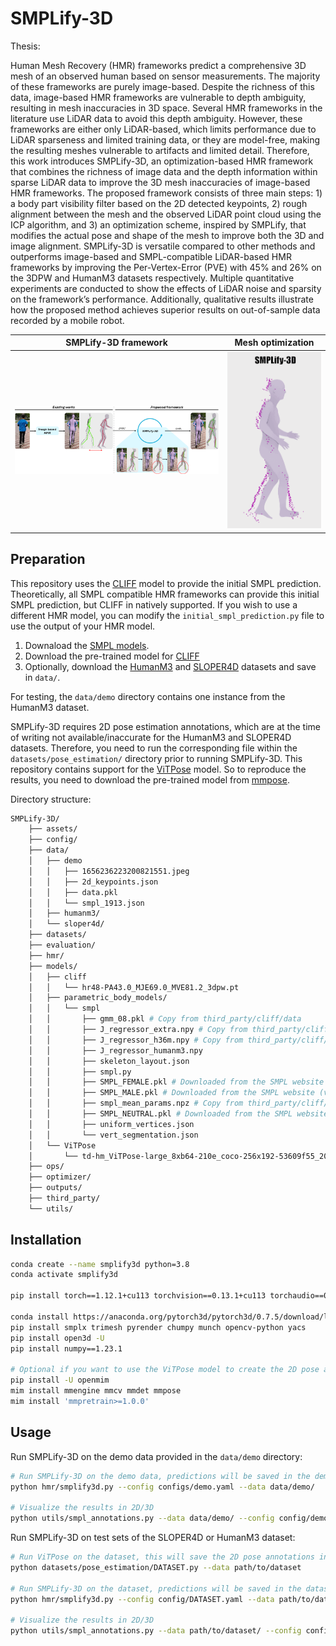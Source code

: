 # SMPLify-3D
Thesis: 

Human Mesh Recovery (HMR) frameworks predict a comprehensive 3D mesh of an observed human based on sensor measurements.
The majority of these frameworks are purely image-based. 
Despite the richness of this data, image-based HMR frameworks are vulnerable to depth ambiguity, resulting in mesh inaccuracies in 3D space.
Several HMR frameworks in the literature use LiDAR data to avoid this depth ambiguity.
However, these frameworks are either only LiDAR-based, which limits performance due to LiDAR sparseness and limited training data, or they are model-free, making the resulting meshes vulnerable to artifacts and limited detail.
Therefore, this work introduces SMPLify-3D, an optimization-based HMR framework that combines the richness of image data and the depth information within sparse LiDAR data to improve the 3D mesh inaccuracies of image-based HMR frameworks.
The proposed framework consists of three main steps: 1) a body part visibility filter based on the 2D detected keypoints, 2) rough alignment between the mesh and the observed LiDAR point cloud using the ICP algorithm, and 3) an optimization scheme, inspired by SMPLify, that modifies the actual pose and shape of the mesh to improve both the 3D and image alignment.
SMPLify-3D is versatile compared to other methods and outperforms image-based and SMPL-compatible LiDAR-based HMR frameworks by improving the Per-Vertex-Error (PVE) with 45% and 26% on the 3DPW and HumanM3 datasets respectively.
Multiple quantitative experiments are conducted to show the effects of LiDAR noise and sparsity on the framework’s performance.
Additionally, qualitative results illustrate how the proposed method achieves superior results on out-of-sample data recorded by a mobile robot.

SMPLify-3D framework       |  Mesh optimization
:-------------------------:|:-------------------------:
![](assets/SMPLify-3D.png)  |  ![](assets/smplify3d_optimization.gif)


## Preparation
This repository uses the [CLIFF](https://github.com/haofanwang/CLIFF) model to provide the initial SMPL prediction. Theoretically, all SMPL compatible HMR frameworks can provide this initial SMPL prediction, but CLIFF in natively supported. If you wish to use a different HMR model, you can modify the `initial_smpl_prediction.py` file to use the output of your HMR model.  

1. Downaload the [SMPL models](https://smpl.is.tue.mpg.de/).
2. Download the pre-trained model for [CLIFF](https://github.com/haofanwang/CLIFF)
3. Optionally, download the [HumanM3](https://github.com/soullessrobot/Human-M3-Dataset) and [SLOPER4D](https://github.com/climbingdaily/SLOPER4D) datasets and save in `data/`.

For testing, the `data/demo` directory contains one instance from the HumanM3 dataset.

SMPLify-3D requires 2D pose estimation annotations, which are at the time of writing not available/inaccurate for the HumanM3 and SLOPER4D datasets. Therefore, you need to run the corresponding file within the `datasets/pose_estimation/` directory prior to running SMPLify-3D. This repository contains support for the [ViTPose](https://github.com/ViTAE-Transformer/ViTPose) model. So to reproduce the results, you need to download the pre-trained model from [mmpose](https://github.com/open-mmlab/mmpose/blob/main/configs/body_2d_keypoint/topdown_heatmap/coco/vitpose_coco.md).

Directory structure:
```bash
SMPLify-3D/
    ├── assets/
    ├── config/
    ├── data/
    │   ├── demo
    │   │   ├── 1656236223200821551.jpeg
    │   │   ├── 2d_keypoints.json
    │   │   ├── data.pkl
    │   │   └── smpl_1913.json
    │   ├── humanm3/
    │   └── sloper4d/
    ├── datasets/
    ├── evaluation/
    ├── hmr/
    ├── models/
    │   ├── cliff
    │   │   └── hr48-PA43.0_MJE69.0_MVE81.2_3dpw.pt
    │   ├── parametric_body_models/
    │   │   └── smpl
    │   │       ├── gmm_08.pkl # Copy from third_party/cliff/data
    │   │       ├── J_regressor_extra.npy # Copy from third_party/cliff/data
    │   │       ├── J_regressor_h36m.npy # Copy from third_party/cliff/data
    │   │       ├── J_regressor_humanm3.npy
    │   │       ├── skeleton_layout.json
    │   │       ├── smpl.py
    │   │       ├── SMPL_FEMALE.pkl # Downloaded from the SMPL website (version 1.1.0)
    │   │       ├── SMPL_MALE.pkl # Downloaded from the SMPL website (version 1.1.0)
    │   │       ├── smpl_mean_params.npz # Copy from third_party/cliff/data
    │   │       ├── SMPL_NEUTRAL.pkl # Downloaded from the SMPL website (version 1.1.0)
    │   │       ├── uniform_vertices.json
    │   │       └── vert_segmentation.json
    │   └── ViTPose
    │       └── td-hm_ViTPose-large_8xb64-210e_coco-256x192-53609f55_20230314.pth
    ├── ops/
    ├── optimizer/
    ├── outputs/
    ├── third_party/
    └── utils/
```

## Installation
```bash
conda create --name smplify3d python=3.8
conda activate smplify3d

pip install torch==1.12.1+cu113 torchvision==0.13.1+cu113 torchaudio==0.12.1 --extra-index-url https://download.pytorch.org/whl/cu113

conda install https://anaconda.org/pytorch3d/pytorch3d/0.7.5/download/linux-64/pytorch3d-0.7.5-py38_cu113_pyt1121.tar.bz2
pip install smplx trimesh pyrender chumpy munch opencv-python yacs
pip install open3d -U
pip install numpy==1.23.1

# Optional if you want to use the ViTPose model to create the 2D pose annotations for reproduction of SLOPER4D and HumanM3 results
pip install -U openmim
mim install mmengine mmcv mmdet mmpose
mim install 'mmpretrain>=1.0.0'
```

## Usage
Run SMPLify-3D on the demo data provided in the `data/demo` directory:
```bash
# Run SMPLify-3D on the demo data, predictions will be saved in the demo directory
python hmr/smplify3d.py --config configs/demo.yaml --data data/demo/

# Visualize the results in 2D/3D
python utils/smpl_annotations.py --data data/demo/ --config config/demo.yaml --ann_file data/demo/smpl_1913.json --vis_dim 3 # or 2
```

Run SMPLify-3D on test sets of the SLOPER4D or HumanM3 dataset:
```bash
# Run ViTPose on the dataset, this will save the 2D pose annotations in the dataset directory (HumanM3) or pkl file (SLOPER4D)
python datasets/pose_estimation/DATASET.py --data path/to/dataset

# Run SMPLify-3D on the dataset, predictions will be saved in the dataset directory
python hmr/smplify3d.py --config config/DATASET.yaml --data path/to/dataset

# Visualize the results in 2D/3D
python utils/smpl_annotations.py --data path/to/dataset/ --config config/DATASET.yaml --ann_file path/to/annotation --vis_dim 3 # or 2
```
